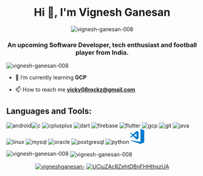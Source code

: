 <h1 align="center">Hi 👋, I'm Vignesh Ganesan</h1>

<p align="center"> <img src="https://cdn.dribbble.com/users/1787323/screenshots/6371250/lazy_programmer_dribbble-02_2x.png" alt="vignesh-ganesan-008" height=350/> </p>

<h3 align="center">An upcoming Software Developer, tech enthusiast and football player from India.</h3>

<p align="left"> <img src="https://komarev.com/ghpvc/?username=vignesh-ganesan-008" alt="vignesh-ganesan-008" /> </p>

- 🌱 I’m currently learning **GCP**

- 📫 How to reach me **vicky08rockz@gmail.com**


<h2 align="left">Languages and Tools:</h2>
<p align="left"><img src="https://devicons.github.io/devicon/devicon.git/icons/android/android-original-wordmark.svg" alt="android" width="40" height="40"/><img src="https://devicons.github.io/devicon/devicon.git/icons/c/c-original.svg" alt="c" width="40" height="40"/> <img src="https://devicons.github.io/devicon/devicon.git/icons/cplusplus/cplusplus-original.svg" alt="cplusplus" width="40" height="40"/> <img src="https://www.vectorlogo.zone/logos/dartlang/dartlang-icon.svg" alt="dart" width="40" height="40"/> <img src="https://www.vectorlogo.zone/logos/firebase/firebase-icon.svg" alt="firebase" width="40" height="40"/> <img src="https://www.vectorlogo.zone/logos/flutterio/flutterio-icon.svg" alt="flutter" width="40" height="40"/> <img src="https://www.vectorlogo.zone/logos/google_cloud/google_cloud-icon.svg" alt="gcp" width="40" height="40"/> <img src="https://www.vectorlogo.zone/logos/git-scm/git-scm-icon.svg" alt="git" width="40" height="40"/> <img src="https://devicons.github.io/devicon/devicon.git/icons/java/java-original-wordmark.svg" alt="java" width="40" height="40"/> <img src="https://devicons.github.io/devicon/devicon.git/icons/linux/linux-original.svg" alt="linux" width="40" height="40"/> <img src="https://devicons.github.io/devicon/devicon.git/icons/mysql/mysql-original-wordmark.svg" alt="mysql" width="40" height="40"/> <img src="https://devicons.github.io/devicon/devicon.git/icons/oracle/oracle-original.svg" alt="oracle" width="40" height="40"/> <img src="https://devicons.github.io/devicon/devicon.git/icons/postgresql/postgresql-original-wordmark.svg" alt="postgresql" width="40" height="40"/> <img src="https://devicons.github.io/devicon/devicon.git/icons/python/python-original.svg" alt="python" width="40" height="40"/><img alt="Visual Studio Code" width="40" height="40" src="https://raw.githubusercontent.com/github/explore/80688e429a7d4ef2fca1e82350fe8e3517d3494d/topics/visual-studio-code/visual-studio-code.png"/></p>

<p><img align="left" src="https://github-readme-stats.vercel.app/api/top-langs/?username=vignesh-ganesan-008&layout=compact&hide=html" alt="vignesh-ganesan-008" /></p><p>&nbsp;<img align="center" src="https://github-readme-stats.vercel.app/api?username=vignesh-ganesan-008&show_icons=true&count_private=true" alt="vignesh-ganesan-008"/></p>

<p align="center"><a href="https://linkedin.com/in/vigneshganesan-" target="blank"><img align="center" src="https://github.com/TheDudeThatCode/TheDudeThatCode/raw/master/Assets/Linkedin.svg" alt="vigneshganesan-" height="30" width="30" /></a>&nbsp;<a href="https://www.youtube.com/channel/UCiuZAc8ZehtDBnFHHthszUA" target="blank"><img align="center" src="https://cdn.jsdelivr.net/npm/simple-icons@3.0.1/icons/youtube.svg" alt="UCiuZAc8ZehtDBnFHHthszUA" height="30" width="30" /></a></p>
